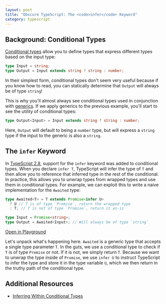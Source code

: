 ```yaml
---
layout: post
title: "Obscure TypeScript: The <code>infer</code> Keyword"
category: typescript
---
```


## Background: Conditional Types

[Conditional types](https://www.typescriptlang.org/docs/handbook/2/conditional-types.html)
allow you to define types that express different types based on the input type:

~~~ts
type Input = string;
type Output = Input extends string ? string : number;
~~~

In their simplest form, conditional types don't seem very useful because if you know how
to read, you can statically determine that `Output` will always be of type `string`!

This is why you'll almost always see conditional types used in conjunction with
[generics](https://www.typescriptlang.org/docs/handbook/2/generics.html). If we apply
generics to the previous example, you'll start to see the utility of conditional types:

~~~ts
type Output<Input> = Input extends string ? string : number;
~~~

Here, `Output` will default to being a `number` type, but will express a `string` type
if the input to the generic is also a `string`.

## The `infer` Keyword

In
[TypeScript 2.8](https://www.typescriptlang.org/docs/handbook/release-notes/typescript-2-8.html#type-inference-in-conditional-types),
support for the `infer` keyword was added to conditional types. When you declare
`infer T`, TypeScript will infer the type of `T` and then allow you to reference that
inferred type in the rest of the conditional. In practice, this allows you to unwrap
types from wrapped types and use them in conditional types. For example, we can exploit
this to write a naive implementation for the `Awaited` type:

~~~ts
type Awaited<T> = T extends Promise<infer U>
  ? U // T is of type `Promise`, return the wrapped type
  : T; // T is not of type `Promise`, return it as-is

type Input = Promise<string>;
type Output = Awaited<Input>; // Will always be of type `string`
~~~

[Open in Playground](https://www.typescriptlang.org/play?#code/C4TwDgpgBAgg7gQwJbAgEwDwBUB8UC8UWUEAHqgHZoDOUACgE4D2AtktRBkhQGYQNQAqjgBQUKAH4hYqAC4iIkaEhQAkhTABXYAXrM2HDNWANuAc1HLoAeW1adheMlSZ19nEA)

Let's unpack what's happening here. `Awaited` is a generic type that accepts a single
type parameter `T`. In the guts, we use a conditional type to check if `T` is of type
`Promise` or not. If it is not, we simply return `T`. Because we want to unwrap the type
inside of `Promise`, we use `infer U` to instruct TypeScript to infer the type and store
it in the type variable `U`, which we then return in the truthy path of the conditional
type.

## Additional Resources

- [Inferring Within Conditional Types](https://www.typescriptlang.org/docs/handbook/2/conditional-types.html#inferring-within-conditional-types)
